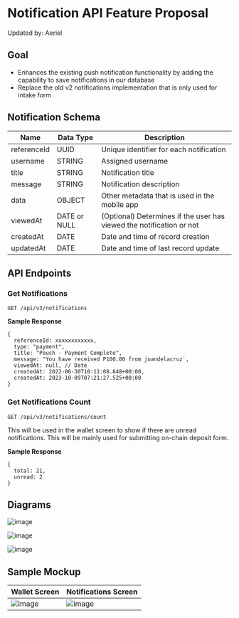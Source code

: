 # Notification API Feature Proposal
Updated by: Aeriel

## Goal
- Enhances the existing push notification functionality by adding the capability to save notifications in our database
- Replace the old v2 notifications implementation that is only used for intake form

## Notification Schema
| Name | Data Type | Description |
|-|-|-|
| referenceId | UUID | Unique identifier for each notification |
| username |STRING | Assigned username |
| title | STRING | Notification title |
| message | STRING | Notification description |
| data | OBJECT | Other metadata that is used in the mobile app |
| viewedAt | DATE or NULL | (Optional) Determines if the user has viewed the notification or not |
| createdAt | DATE | Date and time of record creation |
| updatedAt | DATE | Date and time of last record update |

## API Endpoints

### Get Notifications
```
GET /api/v3/notifications
```
**Sample Response**
```
{
  referenceId: xxxxxxxxxxxx,
  type: "payment",
  title: "Pouch · Payment Complete",
  message: "You have received P100.00 from juandelacruz`,
  viewedAt: null, // Date
  createdAt: 2022-06-30T10:11:08.848+00:00,
  createdAt: 2023-10-09T07:21:27.525+00:00
}
```

### Get Notifications Count
```
GET /api/v3/notifications/count
```
This will be used in the wallet screen to show if there are unread notifications. This will be mainly used for submitting on-chain deposit form.

**Sample Response**
```
{
  total: 21,
  unread: 2
}
```

## Diagrams
![image](https://github.com/pouch-ph/docs/assets/31103697/7560ab9a-1c05-42ce-9790-0035d132b6d0)

![image](https://github.com/pouch-ph/docs/assets/31103697/80d2fd0c-1a39-40e2-89de-6fba0f3d7455)

![image](https://github.com/pouch-ph/docs/assets/31103697/16d390a1-f1b0-4634-85e6-b77b03b99fa2)

## Sample Mockup
|Wallet Screen|Notifications Screen|
|-|-|
|![image](https://github.com/pouch-ph/docs/assets/31103697/6509e4a5-9e72-44e3-b1ee-6ad20255b0d7)|![image](https://github.com/pouch-ph/docs/assets/31103697/2ab3ba17-b528-4827-b4bd-af3e2965d409)|


